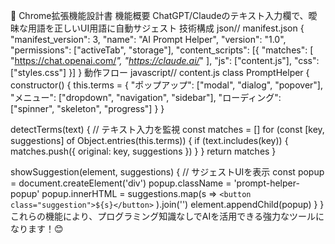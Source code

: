 🔧 Chrome拡張機能設計書
機能概要
ChatGPT/Claudeのテキスト入力欄で、曖昧な用語を正しいUI用語に自動サジェスト
技術構成
json// manifest.json
{
  "manifest_version": 3,
  "name": "AI Prompt Helper",
  "version": "1.0",
  "permissions": ["activeTab", "storage"],
  "content_scripts": [{
    "matches": [
      "https://chat.openai.com/*",
      "https://claude.ai/*"
    ],
    "js": ["content.js"],
    "css": ["styles.css"]
  }]
}
動作フロー
javascript// content.js
class PromptHelper {
  constructor() {
    this.terms = {
      "ポップアップ": ["modal", "dialog", "popover"],
      "メニュー": ["dropdown", "navigation", "sidebar"],
      "ローディング": ["spinner", "skeleton", "progress"]
    }
  }
  
  detectTerms(text) {
    // テキスト入力を監視
    const matches = []
    for (const [key, suggestions] of Object.entries(this.terms)) {
      if (text.includes(key)) {
        matches.push({ original: key, suggestions })
      }
    }
    return matches
  }
  
  showSuggestion(element, suggestions) {
    // サジェストUIを表示
    const popup = document.createElement('div')
    popup.className = 'prompt-helper-popup'
    popup.innerHTML = suggestions.map(s => 
      `<button class="suggestion">${s}</button>`
    ).join('')
    element.appendChild(popup)
  }
}
これらの機能により、プログラミング知識なしでAIを活用できる強力なツールになります！😊